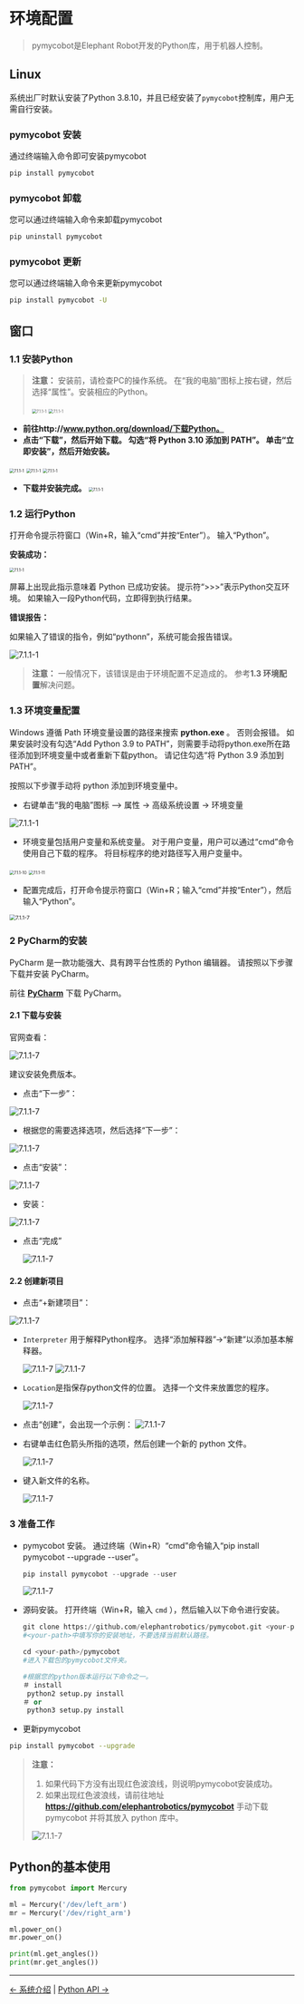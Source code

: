 # 环境配置

> pymycobot是Elephant Robot开发的Python库，用于机器人控制。

## Linux

系统出厂时默认安装了Python 3.8.10，并且已经安装了`pymycobot`控制库，用户无需自行安装。

### pymycobot 安装

通过终端输入命令即可安装pymycobot
````bash
pip install pymycobot
````

### pymycobot 卸载

您可以通过终端输入命令来卸载pymycobot

````bash
pip uninstall pymycobot
````

### pymycobot 更新

您可以通过终端输入命令来更新pymycobot

````bash
pip install pymycobot -U
````

## 窗口

### 1.1 安装Python

> **注意：** 安装前，请检查PC的操作系统。 在“我的电脑”图标上按右键，然后选择“属性”。安装相应的Python。
>
> <img src="../../resources/6-SDKDevelopment/image/operatingsystemchecking1.jpg" alt="7.1.1-1" style="zoom:50%;" />
>
> <img src="../../resources/6-SDKDevelopment/image/operatingsystemchecking2.jpg" alt="7.1.1-1" style="zoom:50%;" />

* **前往http://www.python.org/download/下载Python。**
* **点击“下载”，然后开始下载。 勾选“将 Python 3.10 添加到 PATH”。 单击“立即安装”，然后开始安装。**

<img src="../../resources/6-SDKDevelopment/image/pythoninstall1.jpg" alt="7.1.1-1" style="zoom:50%;" />

<img src="../../resources/6-SDKDevelopment/image/pythoninstall2.jpg" alt="7.1.1-1" style="zoom:50%;" />

<img src="../../resources/6-SDKDevelopment/image/pythoninstall3.jpg" alt="7.1.1-1" style="zoom:50%;" />

* **下载并安装完成。**
   <img src="../../resources/6-SDKDevelopment/image/pythoninstall4.jpg" alt="7.1.1-1" style="zoom:50%;" />



### 1.2 运行Python
打开命令提示符窗口（Win+R，输入“cmd”并按“Enter”）。 输入“Python”。

**安装成功：**

<img src="../../resources/6-SDKDevelopment/image/successfulinstallation.jpg" alt="7.1.1-1" style="zoom:50%;" />

屏幕上出现此指示意味着 Python 已成功安装。 提示符“>>>”表示Python交互环境。 如果输入一段Python代码，立即得到执行结果。



**错误报告：**

如果输入了错误的指令，例如“pythonn”，系统可能会报告错误。

<img src="../../resources/6-SDKDevelopment/image/installerror.jpg" alt="7.1.1-1" style="zoom：67%;" />

> **注意：** 一般情况下，该错误是由于环境配置不足造成的。 参考**1.3 环境配置**解决问题。



### 1.3 环境变量配置
Windows 遵循 Path 环境变量设置的路径来搜索 **python.exe** 。 否则会报错。 如果安装时没有勾选“Add Python 3.9 to PATH”，则需要手动将python.exe所在路径添加到环境变量中或者重新下载python。 请记住勾选“将 Python 3.9 添加到 PATH”。

按照以下步骤手动将 python 添加到环境变量中。

* 右键单击“我的电脑”图标 --> 属性 -> 高级系统设置 -> 环境变量

<img src="../../resources/6-SDKDevelopment/image/environment configuration.jpg" alt="7.1.1-1" style="zoom：50%;" />

* 环境变量包括用户变量和系统变量。 对于用户变量，用户可以通过“cmd”命令使用自己下载的程序。 将目标程序的绝对路径写入用户变量中。

<img src="../../resources/6-SDKDevelopment/image/user variable1.jpg" alt="7.1.1-10" style="zoom:50%;" />

<img src="../../resources/6-SDKDevelopment/image/user variable2.jpg" alt="7.1.1-11" style="zoom:50%;" />

* 配置完成后，打开命令提示符窗口（Win+R；输入“cmd”并按“Enter”），然后输入“Python”。

<img src="../../resources/6-SDKDevelopment/image/user variable3.jpg" alt="7.1.1-7" style="zoom:67%;" />

### 2 PyCharm的安装

PyCharm 是一款功能强大、具有跨平台性质的 Python 编辑器。 请按照以下步骤下载并安装 PyCharm。

前往 **[PyCharm](http://www.jetbrains.com/pycharm/download/#section=windows)** 下载 PyCharm。

#### 2.1 下载与安装

官网查看：

<img src="../../resources/6-SDKDevelopment/image/pycharmdownload1.jpg" alt="7.1.1-7" style="zoom：67%;" />

建议安装免费版本。

* 点击“下一步”：

<img src="../../resources/6-SDKDevelopment/image/pycharmdownload2.jpg" alt="7.1.1-7" style="zoom：67%;" />

* 根据您的需要选择选项，然后选择“下一步”：

<img src="../../resources/6-SDKDevelopment/image/pycharmdownload3.jpg" alt="7.1.1-7" style="zoom：67%;" />

* 点击“安装”：

<img src="../../resources/6-SDKDevelopment/image/pycharmdownload4.jpg" alt="7.1.1-7" style="zoom：67%;" />

* 安装：

<img src="../../resources/6-SDKDevelopment/image/pycharmdownload5.jpg" alt="7.1.1-7" style="zoom：67%;" />

* 点击“完成”

   <img src="../../resources/6-SDKDevelopment/image/pycharmdownload6.jpg" alt="7.1.1-7" style="zoom：67%;" />
  


#### 2.2 创建新项目

* 点击“+新建项目”：

<img src="../../resources/6-SDKDevelopment/image/createproject1.jpg" alt="7.1.1-7" style="zoom：50%;" />

* `Interpreter` 用于解释Python程序。 选择“添加解释器”->“新建”以添加基本解释器。

   <img src="../../resources/6-SDKDevelopment/image/interpreter1.jpg" alt="7.1.1-7" style="zoom：50%;" />

   <img src="../../resources/6-SDKDevelopment/image/interpreter3.jpg" alt="7.1.1-7" style="zoom：40%;" />

* `Location`是指保存python文件的位置。 选择一个文件来放置您的程序。

   <img src="../../resources/6-SDKDevelopment/image/location1.jpg" alt="7.1.1-7" style="zoom：40%;" />

* 点击“创建”，会出现一个示例：
   <img src="../../resources/6-SDKDevelopment/image/createproject2.jpg" alt="7.1.1-7" style="zoom：40%;" />

* 右键单击红色箭头所指的选项，然后创建一个新的 python 文件。

   <img src="../../resources/6-SDKDevelopment/image/createproject3.jpg" alt="7.1.1-7" style="zoom：40%;" />

* 键入新文件的名称。

   <img src="../../resources/6-SDKDevelopment/image/createproject4.jpg" alt="7.1.1-7" style="zoom：67%;" />




### **3 准备工作**

* pymycobot 安装。 通过终端（Win+R）“cmd”命令输入“pip install pymycobot --upgrade --user”。

   ````python
   pip install pymycobot --upgrade --user
   ````

  

   <img src="../../resources/6-SDKDevelopment/image/pymycobotinstall.jpg" alt="7.1.1-7" style="zoom：80%;" />

* 源码安装。 打开终端（Win+R，输入 `cmd` ），然后输入以下命令进行安装。

   ````python
   git clone https://github.com/elephantrobotics/pymycobot.git <your-path>
   #<your-path>中填写你的安装地址，不要选择当前默认路径。
  
   cd <your-path>/pymycobot
   #进入下载包的pymycobot文件夹。
  
   #根据您的python版本运行以下命令之一。
   ＃ install
    python2 setup.py install
   ＃ or
    python3 setup.py install
   ````

* 更新pymycobot

````bash
pip install pymycobot --upgrade
````



> **注意：**
>
> 1. 如果代码下方没有出现红色波浪线，则说明pymycobot安装成功。
> 2. 如果出现红色波浪线，请前往地址 **https://github.com/elephantrobotics/pymycobot** 手动下载 pymycobot 并将其放入 python 库中。
>
> <img src="../../resources/6-SDKDevelopment/image/pymycobotdownload.jpg" alt="7.1.1-7" style="zoom：33%;" />


## Python的基本使用

```python
from pymycobot import Mercury

ml = Mercury('/dev/left_arm')
mr = Mercury('/dev/right_arm')

ml.power_on()
mr.power_on()

print(ml.get_angles())
print(mr.get_angles())

```

----
[← 系统介绍](../../5-BasicApplication/README.md) | [Python API →](./6.1.2-ApplicationBasePython.md)